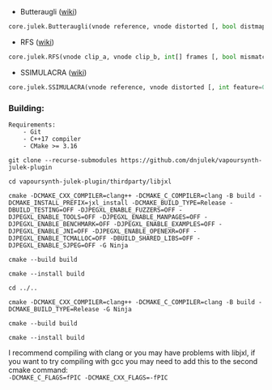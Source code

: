 - Butteraugli ([wiki](https://github.com/dnjulek/vapoursynth-julek-plugin/wiki/Butteraugli))
```python
core.julek.Butteraugli(vnode reference, vnode distorted [, bool distmap=False, float intensity_target=80.0, bool linput=False])
```
- RFS ([wiki](https://github.com/dnjulek/vapoursynth-julek-plugin/wiki/RFS))
```python
core.julek.RFS(vnode clip_a, vnode clip_b, int[] frames [, bool mismatch=False])
```
- SSIMULACRA ([wiki](https://github.com/dnjulek/vapoursynth-julek-plugin/wiki/SSIMULACRA))
```python
core.julek.SSIMULACRA(vnode reference, vnode distorted [, int feature=0, bool simple=False])
```

### Building:

```
Requirements:
    - Git
    - C++17 compiler
    - CMake >= 3.16
```
```
git clone --recurse-submodules https://github.com/dnjulek/vapoursynth-julek-plugin

cd vapoursynth-julek-plugin/thirdparty/libjxl

cmake -DCMAKE_CXX_COMPILER=clang++ -DCMAKE_C_COMPILER=clang -B build -DCMAKE_INSTALL_PREFIX=jxl_install -DCMAKE_BUILD_TYPE=Release -DBUILD_TESTING=OFF -DJPEGXL_ENABLE_FUZZERS=OFF -DJPEGXL_ENABLE_TOOLS=OFF -DJPEGXL_ENABLE_MANPAGES=OFF -DJPEGXL_ENABLE_BENCHMARK=OFF -DJPEGXL_ENABLE_EXAMPLES=OFF -DJPEGXL_ENABLE_JNI=OFF -DJPEGXL_ENABLE_OPENEXR=OFF -DJPEGXL_ENABLE_TCMALLOC=OFF -DBUILD_SHARED_LIBS=OFF -DJPEGXL_ENABLE_SJPEG=OFF -G Ninja

cmake --build build

cmake --install build

cd ../..

cmake -DCMAKE_CXX_COMPILER=clang++ -DCMAKE_C_COMPILER=clang -B build -DCMAKE_BUILD_TYPE=Release -G Ninja

cmake --build build

cmake --install build
```

I recommend compiling with clang or you may have problems with libjxl, if you want to try compiling with gcc you may need to add this to the second cmake command:\
``-DCMAKE_C_FLAGS=fPIC -DCMAKE_CXX_FLAGS=-fPIC``
